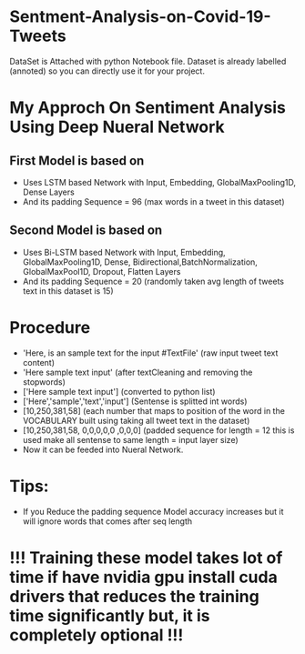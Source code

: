 # Sentment-Analysis-on-Covid-19-Tweets
DataSet is Attached with python Notebook file.
Dataset is already labelled (annoted) so you can directly use it for your project.

# My Approch On Sentiment Analysis Using Deep Nueral  Network
## First Model is based on 
  - Uses LSTM based Network with Input, Embedding, GlobalMaxPooling1D, Dense Layers
  - And its padding Sequence = 96 (max words in a tweet in this dataset)
  
 ## Second Model is based on 
  - Uses Bi-LSTM based Network with Input, Embedding, GlobalMaxPooling1D, Dense, Bidirectional,BatchNormalization, GlobalMaxPool1D, Dropout, Flatten Layers
  - And its padding Sequence = 20 (randomly taken avg length of tweets text in this dataset is 15)


# Procedure
  - 'Here, is an sample text for the input #TextFile' (raw input tweet text content)
  - 'Here sample text input' (after textCleaning and removing the stopwords)
  - ['Here sample text input'] (converted to python list)
  - ['Here','sample','text','input'] (Sentense is splitted int words)
  - [10,250,381,58] (each number that maps to position of the word in the VOCABULARY built using taking all tweet text in the dataset) 
  - [10,250,381,58, 0,0,0,0,0 ,0,0,0] (padded  sequence for length = 12 this is used make all sentense to same length = input layer size)
  - Now it can be feeded into Nueral Network.



 # Tips:
  - If you Reduce the padding sequence Model accuracy increases but it will ignore words that comes after seq length

 
 # !!! Training these model takes lot of time if have nvidia gpu install cuda drivers that reduces the training time significantly but, it is completely optional !!!
 



 

